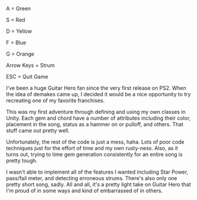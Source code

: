 A = Green 

S = Red 

D = Yellow 

F = Blue 

G = Orange 

Arrow Keys = Strum 

ESC = Quit Game 

I've been a huge Guitar Hero fan since the very first release on PS2. When the idea of demakes came up, I decided it would be a nice opportunity to try recreating one of my favorite franchises. 

This was my first adventure through defining and using my own classes in Unity. Each gem and chord have a number of attributes including their color, placement in the song, status as a hammer on or pulloff, and others. That stuff came out pretty well. 

Unfortunately, the rest of the code is just a mess, haha. Lots of poor code techniques just for the effort of time and my own rusty-ness. Also, as it turns out, trying to time gem generation consistently for an entire song is pretty tough. 

I wasn't able to implement all of the features I wanted including Star Power, pass/fail meter, and detecting erroneous strums. There's also only one pretty short song, sadly. All and all, it's a pretty light take on Guitar Hero that I'm proud of in some ways and kind of embarrassed of in others.

